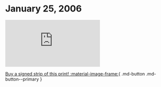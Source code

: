 # January 25, 2006

![](https://www.achewood.com/comic.php?date=01252006)

[Buy a signed strip of this print! :material-image-frame:](https://achewood-holiday-pop-up.myshopify.com/products/strip#01282006){ .md-button .md-button--primary }
